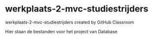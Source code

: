 # werkplaats-2-mvc-studiestrijders
werkplaats-2-mvc-studiestrijders created by GitHub Classroom

Hier staan de bestanden voor het project van Database
